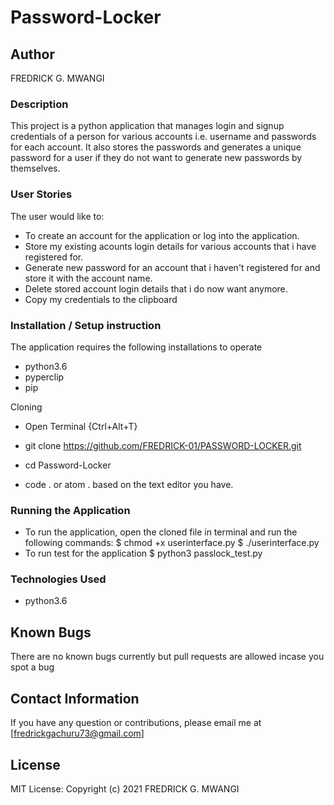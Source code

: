# Password-Locker
## Author
FREDRICK G. MWANGI

### Description
This project is a python application that manages login and signup credentials of a person for various accounts i.e. username and passwords for each account. It also stores the passwords and generates a unique password for a user if they do not want to generate new passwords by themselves.

### User Stories
The user would like to:

- To create an account for the application or log into the application.
- Store my existing acounts login details for various accounts that i have registered for.
- Generate new password for an account that i haven't registered for and store it with the account name.
- Delete stored account login details that i do now want anymore.
- Copy my credentials to the clipboard
### Installation / Setup instruction
The application requires the following installations to operate
- python3.6
- pyperclip
- pip

Cloning
- Open Terminal {Ctrl+Alt+T}

- git clone https://github.com/FREDRICK-01/PASSWORD-LOCKER.git

- cd Password-Locker

- code . or atom . based on the text editor you have.

### Running the Application
- To run the application, open the cloned file in terminal and run the following commands:
  $ chmod +x userinterface.py
  $ ./userinterface.py
- To run test for the application $ python3 passlock_test.py

### Technologies Used
- python3.6
## Known Bugs
There are no known bugs currently but pull requests are allowed incase you spot a bug
## Contact Information
If you have any question or contributions, please email me at [fredrickgachuru73@gmail.com]

## License
MIT License:
Copyright (c) 2021 FREDRICK G. MWANGI
